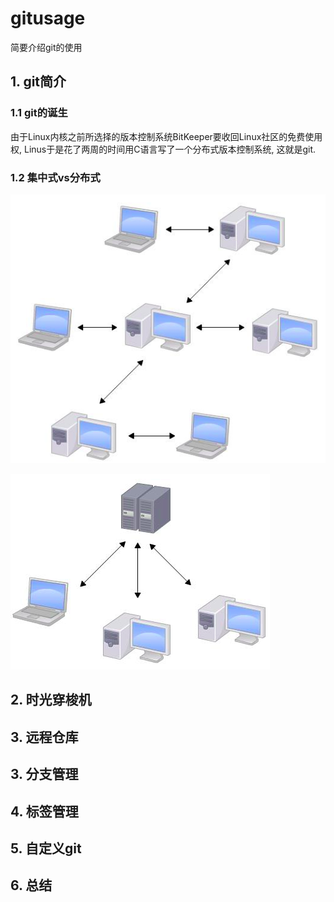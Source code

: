 # gitusage

简要介绍git的使用

## 1. git简介

### 1.1 git的诞生

由于Linux内核之前所选择的版本控制系统BitKeeper要收回Linux社区的免费使用权, Linus于是花了两周的时间用C语言写了一个分布式版本控制系统, 这就是git.

### 1.2 集中式vs分布式

![](./pic/distributed.png)

![](./pic/centralized.png)

## 2. 时光穿梭机

## 3. 远程仓库

## 3. 分支管理

## 4. 标签管理

## 5. 自定义git

## 6. 总结
